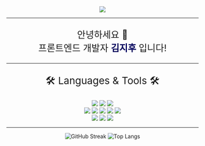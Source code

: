 <div id="header" align="center">
<a href="https://mail.google.com/mail/?view=cm&amp;fs=1&amp;to=wlgn829@gmail.com" target="_blank"><img src="https://img.shields.io/badge/wlgn829@gmail.com-EA4335?style=for-the-badge&logo=Gmail&logoColor=white"/></a>
<hr>
<p style="font-size: 24px;">안녕하세요 👋 </br>프론트엔드 개발자 <b style="color: #00005C">김지후</b> 입니다!</p>
</div>
<hr>

<div id="contents" align="center">
<p style="font-size:26px">🛠 Languages & Tools 🛠</p>
<img src="https://img.shields.io/badge/Javascript-F7DF1E?style=for-the-badge&logo=JavaScript&logoColor=black"/>
<img src="https://img.shields.io/badge/HTML-E34F26?style=for-the-badge&logo=html5&logoColor=white"/>
<img src="https://img.shields.io/badge/CSS-1572B6?style=for-the-badge&logo=CSS3&logoColor=white"/><br>
<img src="https://img.shields.io/badge/React-0088CC?style=for-the-badge&logo=React&logoColor=white"/>
<img src="https://img.shields.io/badge/ReactNative-61DAFB?style=for-the-badge&logo=React&logoColor=black"/>
<img src="https://img.shields.io/badge/Next.js-000000?style=for-the-badge&logo=Next.js&logoColor=white"/>
<img src="https://img.shields.io/badge/Recoil-0B2343?style=for-the-badge&logo=Atom&logoColor=white"/>
<img src="https://img.shields.io/badge/TypeScript-007ACC?style=for-the-badge&logo=typescript&logoColor=white"/>
</br>
<img src="https://img.shields.io/badge/TailWind-06B6D4?style=for-the-badge&logo=Tailwind CSS&logoColor=white"/>
<img src="https://img.shields.io/badge/Bootstrap-7952B3?style=for-the-badge&logo=Bootstrap&logoColor=white"/>
<img src="https://img.shields.io/badge/styledComponents-DB7093?style=for-the-badge&logo=styled-components&logoColor=white"/>
<hr>

![GitHub Streak](http://github-readme-streak-stats.herokuapp.com?user=JihooDev&theme=dark&background=000000)
![Top Langs](https://github-readme-stats.vercel.app/api/top-langs/?username=JihooDev&layout=compact&theme=vision-friendly-dark)

</div>

<!--
**OOWGNOD/OOWGNOD** is a ✨ _special_ ✨ repository because its `README.md` (this file) appears on your GitHub profile.

Here are some ideas to get you started:

- 🔭 I'm currently working on ...
- 🌱 I'm currently learning ...
- 👯 I'm looking to collaborate on ...
- 🤔 I'm looking for help with ...
- 💬 Ask me about ...
- 📫 How to reach me: ...
- 😄 Pronouns: ...
- ⚡ Fun fact: ...
-->
